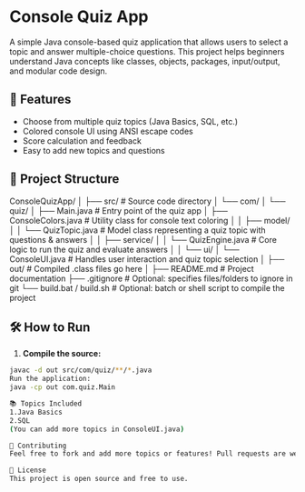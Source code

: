 # Console Quiz App

A simple Java console-based quiz application that allows users to select a topic and answer multiple-choice questions. This project helps beginners understand Java concepts like classes, objects, packages, input/output, and modular code design.

## 🚀 Features

- Choose from multiple quiz topics (Java Basics, SQL, etc.)
- Colored console UI using ANSI escape codes
- Score calculation and feedback
- Easy to add new topics and questions

## 📂 Project Structure

ConsoleQuizApp/
│
├── src/                                # Source code directory
│   └── com/
│       └── quiz/
│           ├── Main.java               # Entry point of the quiz app
│           ├── ConsoleColors.java      # Utility class for console text coloring
│
│           ├── model/
│           │   └── QuizTopic.java      # Model class representing a quiz topic with questions & answers
│
│           ├── service/
│           │   └── QuizEngine.java     # Core logic to run the quiz and evaluate answers
│
│           └── ui/
│               └── ConsoleUI.java      # Handles user interaction and quiz topic selection
│
├── out/                                # Compiled .class files go here
│
├── README.md                           # Project documentation
├── .gitignore                          # Optional: specifies files/folders to ignore in git
└── build.bat / build.sh                # Optional: batch or shell script to compile the project

## 🛠 How to Run

1. **Compile the source:**

```bash
javac -d out src/com/quiz/**/*.java
Run the application:
java -cp out com.quiz.Main

📚 Topics Included
1.Java Basics
2.SQL
(You can add more topics in ConsoleUI.java)

🤝 Contributing
Feel free to fork and add more topics or features! Pull requests are welcome.

📝 License
This project is open source and free to use.
